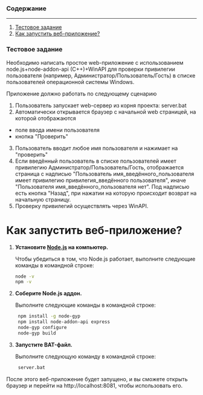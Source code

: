 ### Содержание
---
1. [Тестовое задание](#task)
2. [Как запустить веб-приложение?](#how-to-run)

### Тестовое задание <a name="task"></a>
Необходимо написать простое web-приложение с использованием node.js+node-addon-api (C++)+WinAPI для проверки привилегии пользователя (например, Администратор/Пользователь/Гость) в списке пользователей операционной системы Windows.

Приложение должно работать по следующему сценарию
 
1. Пользователь запускает web-сервер из корня проекта:
server.bat
2. Автоматически открывается браузер с начальной web страницей, на которой отображаются
- поле ввода имени пользователя
- кнопка "Проверить"
3. Пользователь вводит любое имя пользователя и нажимает на "проверить"
4. Если введённый пользователь в списке пользователей имеет привилегию Администратор/Пользователь/Гость, отображается страница с надписью "Пользователь имя_введённого_пользователя имеет привилегию привилегия_введённого пользователя", иначе "Пользователя имя_введённого_пользователя нет". Под надписью есть кнопка "Назад", при нажатии на которую происходит возврат на начальную страницу.
5. Проверку привилегий осуществлять через WinAPI.

# Как запустить веб-приложение? <a name="how-to-run"></a>

1. **Установите [Node.js](https://nodejs.org/en/download/package-manager) на компьютер.**

   Чтобы убедиться в том, что Node.js работает, выполните следующие команды в командной строке:

   ```sh
   node -v  
   npm -v   

2. **Соберите Node.js аддон.**

   Выполните следующие команды в командной строке:

   ```sh
    npm install -g node-gyp
    npm install node-addon-api express  
    node-gyp configure      
    node-gyp build          

2. **Запустите BAT-файл.**

   Выполните следующую команду в командной строке:

   ```sh
    server.bat

После этого веб-приложение будет запущено, и вы сможете открыть браузер и перейти на http://localhost:8081, чтобы использовать его.
